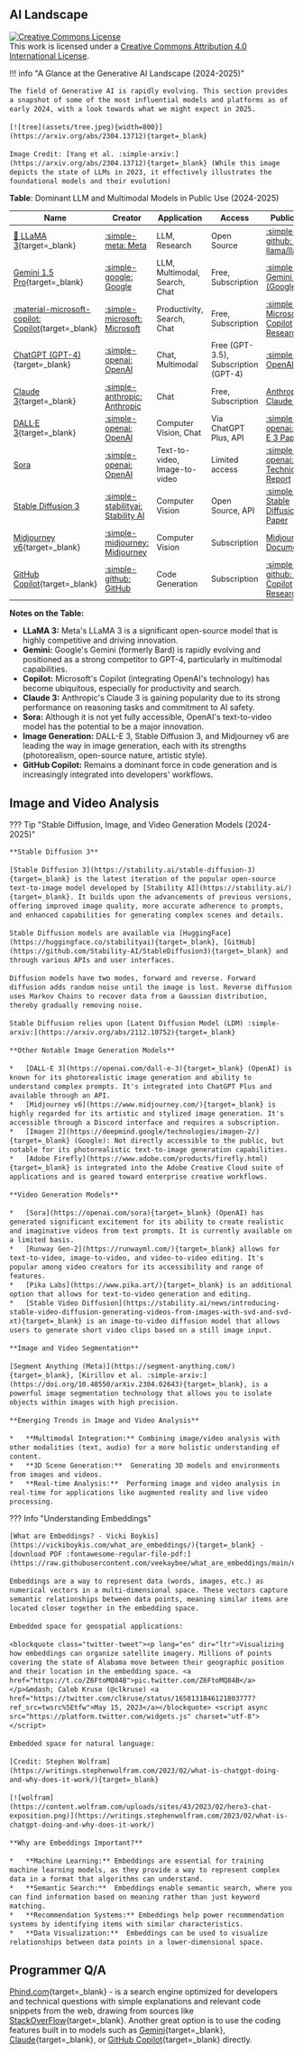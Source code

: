 ## AI Landscape

<a rel="license" href="http://creativecommons.org/licenses/by/4.0/"><img alt="Creative Commons License" style="border-width:0" src="https://i.creativecommons.org/l/by/4.0/88x31.png" /></a><br />This work is licensed under a <a rel="license" href="http://creativecommons.org/licenses/by/4.0/">Creative Commons Attribution 4.0 International License</a>.

!!! info "A Glance at the Generative AI Landscape (2024-2025)"

    The field of Generative AI is rapidly evolving. This section provides a snapshot of some of the most influential models and platforms as of early 2024, with a look towards what we might expect in 2025.

    [![tree](assets/tree.jpeg){width=800}](https://arxiv.org/abs/2304.13712){target=_blank}
    
    Image Credit: [Yang et al. :simple-arxiv:](https://arxiv.org/abs/2304.13712){target=_blank} (While this image depicts the state of LLMs in 2023, it effectively illustrates the foundational models and their evolution)

**Table**: Dominant LLM and Multimodal Models in Public Use (2024-2025)

| Name                                    | Creator                     | Application             | Access                       | Publications                                                                                                                                                |
| --------------------------------------- | --------------------------- | ----------------------- | ---------------------------- | ----------------------------------------------------------------------------------------------------------------------------------------------------------- |
| [:llama: LLaMA 3](https://llama.meta.com/llama3/){target=_blank}      | [:simple-meta: Meta](https://ai.meta.com/)      | LLM, Research           | Open Source                  | [:simple-github: meta-llama/llama3](https://github.com/meta-llama)                                                                                    |
| [Gemini 1.5 Pro](https://ai.google.dev/models/gemini){target=_blank}       | [:simple-google: Google](https://deepmind.google/)      | LLM, Multimodal, Search, Chat | Free, Subscription           | [:simple-arxiv: Gemini Team (Google)](https://www.google.com/url?sa=E&source=gmail&q=https://arxiv.org/abs/2312.11805) |
| [:material-microsoft-copilot: Copilot](https://copilot.microsoft.com/){target=_blank} | [:simple-microsoft: Microsoft](https://www.microsoft.com/en-us/ai) | Productivity, Search, Chat | Free, Subscription | [:simple-arxiv: Microsoft Copilot Research](https://www.google.com/url?sa=E&source=gmail&q=https://arxiv.org/search/?query=microsoft%2Bcopilot%2Bresearch&searchtype=all&abstracts=show&order=-announced_date_first&size=50)                                                                                                    |
| [ChatGPT (GPT-4)](https://openai.com/gpt-4){target=_blank}         | [:simple-openai: OpenAI](https://openai.com/)      | Chat, Multimodal        | Free (GPT-3.5), Subscription (GPT-4) | [:simple-arxiv: OpenAI GPT-4](https://www.google.com/url?sa=E&source=gmail&q=https://arxiv.org/abs/2303.08774)                                          |
| [Claude 3](https://www.anthropic.com/news/claude-3-family){target=_blank}         | [:simple-anthropic: Anthropic](https://www.anthropic.com)      | Chat        | Free, Subscription | [Anthropic Claude 3](https://www.google.com/url?sa=E&source=gmail&q=https://www.anthropic.com/news/claude-3-family)                                          |
| [DALL·E 3](https://openai.com/dall-e-3){target=_blank}         | [:simple-openai: OpenAI](https://openai.com/)      | Computer Vision, Chat   | Via ChatGPT Plus, API       | [:simple-openai: DALL-E 3 Paper](https://www.google.com/url?sa=E&source=gmail&q=https://cdn.openai.com/papers/dall-e-3.pdf)     |
| [Sora](https://openai.com/sora) | [:simple-openai: OpenAI](https://openai.com/)      | Text-to-video, Image-to-video   | Limited access       | [:simple-openai: Sora Technical Report](https://www.google.com/url?sa=E&source=gmail&q=https://openai.com/research/video-generation-models-as-world-simulators)     |
| [Stable Diffusion 3](https://stability.ai/news/stable-diffusion-3) | [:simple-stabilityai: Stability AI](https://stability.ai/) | Computer Vision | Open Source, API | [:simple-arxiv: Stable Diffusion 3 Paper](https://www.google.com/url?sa=E&source=gmail&q=https://arxiv.org/abs/2303.14686) |
| [Midjourney v6](https://www.midjourney.com/){target=_blank}     | [:simple-midjourney: Midjourney](https://www.midjourney.com/)  | Computer Vision         | Subscription                 | [Midjourney Documentation](https://www.google.com/url?sa=E&source=gmail&q=https://docs.midjourney.com/)                                                               |
| [GitHub Copilot](https://github.com/features/copilot){target=_blank} | [:simple-github: GitHub](https://github.com/)       | Code Generation         | Subscription                 | [:simple-github: GitHub Copilot Research](https://www.google.com/url?sa=E&source=gmail&q=https://github.com/features/copilot)                           |

**Notes on the Table:**

*   **LLaMA 3:** Meta's LLaMA 3 is a significant open-source model that is highly competitive and driving innovation.
*   **Gemini:** Google's Gemini (formerly Bard) is rapidly evolving and positioned as a strong competitor to GPT-4, particularly in multimodal capabilities.
*   **Copilot:** Microsoft's Copilot (integrating OpenAI's technology) has become ubiquitous, especially for productivity and search.
*   **Claude 3:** Anthropic's Claude 3 is gaining popularity due to its strong performance on reasoning tasks and commitment to AI safety.
*   **Sora:** Although it is not yet fully accessible, OpenAI's text-to-video model has the potential to be a major innovation.
*   **Image Generation:** DALL-E 3, Stable Diffusion 3, and Midjourney v6 are leading the way in image generation, each with its strengths (photorealism, open-source nature, artistic style).
*   **GitHub Copilot:** Remains a dominant force in code generation and is increasingly integrated into developers' workflows.

## Image and Video Analysis

??? Tip "Stable Diffusion, Image, and Video Generation Models (2024-2025)"

    **Stable Diffusion 3**

    [Stable Diffusion 3](https://stability.ai/stable-diffusion-3){target=_blank} is the latest iteration of the popular open-source text-to-image model developed by [Stability AI](https://stability.ai/){target=_blank}. It builds upon the advancements of previous versions, offering improved image quality, more accurate adherence to prompts, and enhanced capabilities for generating complex scenes and details.

    Stable Diffusion models are available via [HuggingFace](https://huggingface.co/stabilityai){target=_blank}, [GitHub](https://github.com/Stability-AI/StableDiffusion3){target=_blank} and through various APIs and user interfaces.

    Diffusion models have two modes, forward and reverse. Forward diffusion adds random noise until the image is lost. Reverse diffusion uses Markov Chains to recover data from a Gaussian distribution, thereby gradually removing noise.

    Stable Diffusion relies upon [Latent Diffusion Model (LDM) :simple-arxiv:](https://arxiv.org/abs/2112.10752){target=_blank}

    **Other Notable Image Generation Models**

    *   [DALL·E 3](https://openai.com/dall-e-3){target=_blank} (OpenAI) is known for its photorealistic image generation and ability to understand complex prompts. It's integrated into ChatGPT Plus and available through an API.
    *   [Midjourney v6](https://www.midjourney.com/){target=_blank} is highly regarded for its artistic and stylized image generation. It's accessible through a Discord interface and requires a subscription.
    *   [Imagen 2](https://deepmind.google/technologies/imagen-2/){target=_blank} (Google): Not directly accessible to the public, but notable for its photorealistic text-to-image generation capabilities.
    *   [Adobe Firefly](https://www.adobe.com/products/firefly.html){target=_blank} is integrated into the Adobe Creative Cloud suite of applications and is geared toward enterprise creative workflows.

    **Video Generation Models**

    *   [Sora](https://openai.com/sora){target=_blank} (OpenAI) has generated significant excitement for its ability to create realistic and imaginative videos from text prompts. It is currently available on a limited basis.
    *   [Runway Gen-2](https://runwayml.com/){target=_blank} allows for text-to-video, image-to-video, and video-to-video editing. It's popular among video creators for its accessibility and range of features.
    *   [Pika Labs](https://www.pika.art/){target=_blank} is an additional option that allows for text-to-video generation and editing.
    *   [Stable Video Diffusion](https://stability.ai/news/introducing-stable-video-diffusion-generating-videos-from-images-with-svd-and-svd-xt){target=_blank} is an image-to-video diffusion model that allows users to generate short video clips based on a still image input.

    **Image and Video Segmentation**

    [Segment Anything (Meta)](https://segment-anything.com/){target=_blank}, [Kirillov et al. :simple-arxiv:](https://doi.org/10.48550/arXiv.2304.02643){target=_blank}, is a powerful image segmentation technology that allows you to isolate objects within images with high precision.

    **Emerging Trends in Image and Video Analysis**

    *   **Multimodal Integration:** Combining image/video analysis with other modalities (text, audio) for a more holistic understanding of content.
    *   **3D Scene Generation:**  Generating 3D models and environments from images and videos.
    *   **Real-time Analysis:**  Performing image and video analysis in real-time for applications like augmented reality and live video processing.

??? Info "Understanding Embeddings"

    [What are Embeddings? - Vicki Boykis](https://vickiboykis.com/what_are_embeddings/){target=_blank} - [download PDF :fontawesome-regular-file-pdf:](https://raw.githubusercontent.com/veekaybee/what_are_embeddings/main/embeddings.pdf)
    
    Embeddings are a way to represent data (words, images, etc.) as numerical vectors in a multi-dimensional space. These vectors capture semantic relationships between data points, meaning similar items are located closer together in the embedding space.

    Embedded space for geospatial applications:
    
    <blockquote class="twitter-tweet"><p lang="en" dir="ltr">Visualizing how embeddings can organize satellite imagery. Millions of points covering the state of Alabama move between their geographic position and their location in the embedding space. <a href="https://t.co/Z6FtoMQ84B">pic.twitter.com/Z6FtoMQ84B</a></p>&mdash; Caleb Kruse (@clkruse) <a href="https://twitter.com/clkruse/status/1658131846121803777?ref_src=twsrc%5Etfw">May 15, 2023</a></blockquote> <script async src="https://platform.twitter.com/widgets.js" charset="utf-8"></script>

    Embedded space for natural language:

    [Credit: Stephen Wolfram](https://writings.stephenwolfram.com/2023/02/what-is-chatgpt-doing-and-why-does-it-work/){target=_blank}

    [![wolfram](https://content.wolfram.com/uploads/sites/43/2023/02/hero3-chat-exposition.png)](https://writings.stephenwolfram.com/2023/02/what-is-chatgpt-doing-and-why-does-it-work/)

    **Why are Embeddings Important?**

    *   **Machine Learning:** Embeddings are essential for training machine learning models, as they provide a way to represent complex data in a format that algorithms can understand.
    *   **Semantic Search:**  Embeddings enable semantic search, where you can find information based on meaning rather than just keyword matching.
    *   **Recommendation Systems:** Embeddings help power recommendation systems by identifying items with similar characteristics.
    *   **Data Visualization:**  Embeddings can be used to visualize relationships between data points in a lower-dimensional space.

## Programmer Q/A

[Phind.com](https://phind.com){target=_blank} - is a search engine optimized for developers and technical questions with simple explanations and relevant code snippets from the web, drawing from sources like [StackOverFlow](https://stackoverflow.com/){target=_blank}. Another great option is to use the coding features built in to models such as [Gemini](https://gemini.google.com){target=_blank}, [Claude](https://claude.ai/){target=_blank}, or [GitHub Copilot](https://github.com/features/copilot){target=_blank} directly.
